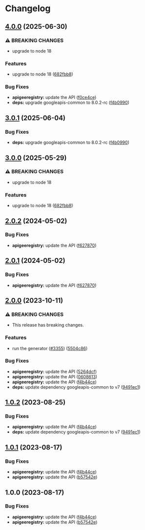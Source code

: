 # Changelog

## [4.0.0](https://github.com/googleapis/google-api-nodejs-client/compare/apigeeregistry-v3.0.1...apigeeregistry-v4.0.0) (2025-06-30)


### ⚠ BREAKING CHANGES

* upgrade to node 18

### Features

* upgrade to node 18 ([682fbb8](https://github.com/googleapis/google-api-nodejs-client/commit/682fbb869189ae92b3e9a194d37d0548af0c1f92))


### Bug Fixes

* **apigeeregistry:** update the API ([f0ce4ce](https://github.com/googleapis/google-api-nodejs-client/commit/f0ce4ce254b1158253a00537aae7536fecd6025d))
* **deps:** upgrade googleapis-common to 8.0.2-rc ([f4b0990](https://github.com/googleapis/google-api-nodejs-client/commit/f4b099071040cfbcfe4a2e7d487d45ee93b369e0))

## [3.0.1](https://github.com/googleapis/google-api-nodejs-client/compare/apigeeregistry-v3.0.0...apigeeregistry-v3.0.1) (2025-06-04)


### Bug Fixes

* **deps:** upgrade googleapis-common to 8.0.2-rc ([f4b0990](https://github.com/googleapis/google-api-nodejs-client/commit/f4b099071040cfbcfe4a2e7d487d45ee93b369e0))

## [3.0.0](https://github.com/googleapis/google-api-nodejs-client/compare/apigeeregistry-v2.0.2...apigeeregistry-v3.0.0) (2025-05-29)


### ⚠ BREAKING CHANGES

* upgrade to node 18

### Features

* upgrade to node 18 ([682fbb8](https://github.com/googleapis/google-api-nodejs-client/commit/682fbb869189ae92b3e9a194d37d0548af0c1f92))

## [2.0.2](https://github.com/googleapis/google-api-nodejs-client/compare/apigeeregistry-v2.0.1...apigeeregistry-v2.0.2) (2024-05-02)


### Bug Fixes

* **apigeeregistry:** update the API ([f627870](https://github.com/googleapis/google-api-nodejs-client/commit/f62787095c2439b882896130c259cedb810114de))

## [2.0.1](https://github.com/googleapis/google-api-nodejs-client/compare/apigeeregistry-v2.0.0...apigeeregistry-v2.0.1) (2024-05-02)


### Bug Fixes

* **apigeeregistry:** update the API ([f627870](https://github.com/googleapis/google-api-nodejs-client/commit/f62787095c2439b882896130c259cedb810114de))

## [2.0.0](https://github.com/googleapis/google-api-nodejs-client/compare/apigeeregistry-v1.0.2...apigeeregistry-v2.0.0) (2023-10-11)


### ⚠ BREAKING CHANGES

* This release has breaking changes.

### Features

* run the generator ([#3355](https://github.com/googleapis/google-api-nodejs-client/issues/3355)) ([5504c86](https://github.com/googleapis/google-api-nodejs-client/commit/5504c86fd61740886047320e2ed70f02a164acd7))


### Bug Fixes

* **apigeeregistry:** update the API ([5264dcf](https://github.com/googleapis/google-api-nodejs-client/commit/5264dcfc04c11ac033483f861c452c725ad57d8a))
* **apigeeregistry:** update the API ([0608613](https://github.com/googleapis/google-api-nodejs-client/commit/06086135bae455728965400e5f0b2455784fedf0))
* **apigeeregistry:** update the API ([f4b44ce](https://github.com/googleapis/google-api-nodejs-client/commit/f4b44ce7ff1cf01ec76f8ae79e4800a8eaa104e8))
* **deps:** update dependency googleapis-common to v7 ([9491ec1](https://github.com/googleapis/google-api-nodejs-client/commit/9491ec1cdc3c413e7d73edcfcd59cf5c28a7c855))

## [1.0.2](https://github.com/googleapis/google-api-nodejs-client/compare/apigeeregistry-v1.0.1...apigeeregistry-v1.0.2) (2023-08-25)


### Bug Fixes

* **apigeeregistry:** update the API ([f4b44ce](https://github.com/googleapis/google-api-nodejs-client/commit/f4b44ce7ff1cf01ec76f8ae79e4800a8eaa104e8))
* **deps:** update dependency googleapis-common to v7 ([9491ec1](https://github.com/googleapis/google-api-nodejs-client/commit/9491ec1cdc3c413e7d73edcfcd59cf5c28a7c855))

## [1.0.1](https://github.com/googleapis/google-api-nodejs-client/compare/apigeeregistry-v1.0.0...apigeeregistry-v1.0.1) (2023-08-17)


### Bug Fixes

* **apigeeregistry:** update the API ([f4b44ce](https://github.com/googleapis/google-api-nodejs-client/commit/f4b44ce7ff1cf01ec76f8ae79e4800a8eaa104e8))
* **apigeeregistry:** update the API ([b57542e](https://github.com/googleapis/google-api-nodejs-client/commit/b57542e40b88b56f43a1a3a3c7666b2228410a03))

## 1.0.0 (2023-08-17)


### Bug Fixes

* **apigeeregistry:** update the API ([f4b44ce](https://github.com/googleapis/google-api-nodejs-client/commit/f4b44ce7ff1cf01ec76f8ae79e4800a8eaa104e8))
* **apigeeregistry:** update the API ([b57542e](https://github.com/googleapis/google-api-nodejs-client/commit/b57542e40b88b56f43a1a3a3c7666b2228410a03))
